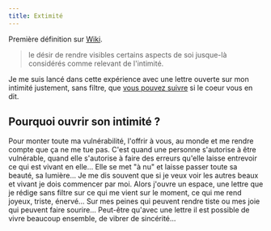 ```yaml
---
title: Extimité
---
```

Première définition sur [Wiki](https://fr.wikipedia.org/wiki/Extimité).

> le désir de rendre visibles certains aspects de soi jusque-là considérés comme relevant de l'intimité.

Je me suis lancé dans cette expérience avec une lettre ouverte sur mon intimité justement, sans filtre, que [vous pouvez suivre](https://tinyletter.com/Fabriceliut) si le coeur vous en dit.

## Pourquoi ouvrir son intimité ?
Pour monter toute ma vulnérabilité, l'offrir à vous, au monde et me rendre compte que ça ne me tue pas. C'est quand une personne s'autorise à être vulnérable, quand elle s'autorise à faire des erreurs qu'elle laisse entrevoir ce qui est vivant en elle... Elle se met "à nu" et laisse passer toute sa beauté, sa lumière...
Je me dis souvent que si je veux voir les autres beaux et vivant je dois commencer par moi. Alors j'ouvre un espace, une lettre que je rédige sans filtre sur ce qui me vient sur le moment, ce qui me rend joyeux, triste, énervé... Sur mes peines qui peuvent rendre tiste ou mes joie qui peuvent faire sourire... Peut-être qu'avec une lettre il est possible de vivre beaucoup ensemble, de vibrer de sincérité...